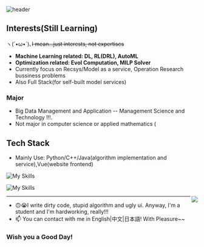 
![header](https://capsule-render.vercel.app/api?type=waving&height=250&color=gradient&text=Liu%20Shu&fontAlignY=40)

<!--
**uhSuiL/uhSuiL** is a ✨ _special_ ✨ repository because its `README.md` (this file) appears on your GitHub profile.

Here are some ideas to get you started:

- 🔭 I’m currently working on ...
- 🌱 I’m currently learning ...
- 👯 I’m looking to collaborate on ...
- 🤔 I’m looking for help with ...
- 💬 Ask me about ...
- 📫 How to reach me: ...
- 😄 Pronouns: ...
- ⚡ Fun fact: ...
-->
## Interests(Still Learning)
ヽ(´•ω•`)､~~I mean...just interests, not expertises~~
- <b>Machine Learning related: DL, RL(DRL), AutoML</b>
- <b>Optimization related: Evol Computation, MILP Solver</b>
- Currently focus on Recsys/Model as a service, Operation Research bussiness problems
- Also Full Stack(for self-built model services)

### Major
- Big Data Management and Application -- Management Science and Technology !!!.
- Not major in computer science or applied mathematics (

## Tech Stack
- Mainly Use: Python/C++/Java(algorithm implementation and service),Vue(website frontend)

![My Skills](https://skillicons.dev/icons?i=py,java,cpp,js,cs,r)

![My Skills](https://skillicons.dev/icons?i=pytorch,tensorflow,mongodb,postgres,vue,fastapi)

<img align="right" src="https://github-readme-stats.vercel.app/api?username=uhSuiL&show_icons=true" />

<hr />
 
- 🙃😭I write dirty code, stupid algorithm and ugly ui. Anyway, I'm a student and I'm hardworking, really!!!
- 📫 You can contact with me in English|中文|日本語! With Pleasure~~

### Wish you a Good Day!
